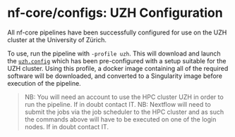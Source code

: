 # nf-core/configs: UZH Configuration

All nf-core pipelines have been successfully configured for use on the UZH cluster at the University of Zürich.

To use, run the pipeline with `-profile uzh`. This will download and launch the [`uzh.config`](../conf/uzh.config) which has been pre-configured with a setup suitable for the UZH cluster. Using this profile, a docker image containing all of the required software will be downloaded, and converted to a Singularity image before execution of the pipeline.

>NB: You will need an account to use the HPC cluster UZH in order to run the pipeline. If in doubt contact IT.
>NB: Nextflow will need to submit the jobs via the job scheduler to the HPC cluster and as such the commands above will have to be executed on one of the login nodes. If in doubt contact IT.
